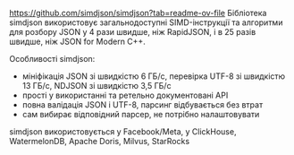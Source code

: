 https://github.com/simdjson/simdjson?tab=readme-ov-file
Бібліотека simdjson використовує загальнодоступні SIMD-інструкції та алгоритми для розбору JSON у 4 рази швидше, ніж RapidJSON, і в 25 разів швидше, ніж JSON for Modern C++.

Особливості simdjson: 
 - мініфікація JSON зі швидкістю 6 ГБ/с, перевірка UTF-8 зі швидкістю 13 ГБ/с, NDJSON зі швидкістю 3,5 ГБ/с
 - прості у використанні та ретельно документовані API
 - повна валідація JSON і UTF-8, парсинг відбувається без втрат 
 - сам вибирає відповідний парсер, не потрібно налаштовувати

simdjson використовується у Facebook/Meta, у ClickHouse, WatermelonDB, Apache Doris, Milvus, StarRocks
